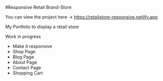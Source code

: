 #Responsive Retail Brand-Store

You can view the project here -> https://retailstore-responsive.netlify.app

My Portfolio to display a retail store

Work in progress
* Make it responsive
* Shop Page
* Blog Page 
* About Page
* Contact Page
* Shopping Cart 

